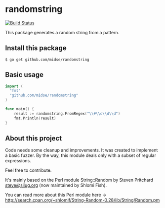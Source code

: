 # randomstring

[![Build Status](https://drone.io/github.com/midse/randomstring/status.png)](https://drone.io/github.com/midse/randomstring/latest)

This package generates a random string from a pattern.

## Install this package

```
$ go get github.com/midse/randomstring
```

## Basic usage

```go
import (
  "fmt"
  "github.com/midse/randomstring"
)

func main() {
    result := randomstring.FromRegex("\\#\\d\\d\\d")
    fmt.Println(result)
}
```


## About this project

Code needs some cleanup and improvements. It was created to implement a basic fuzzer.
By the way, this module deals only with a subset of regular expressions.

Feel free to contribute.

It's mainly based on the Perl module String::Random by Steven Pritchard <steve@silug.org> (now maintained by Shlomi Fish).

You can read more about this Perl module here -> http://search.cpan.org/~shlomif/String-Random-0.28/lib/String/Random.pm
